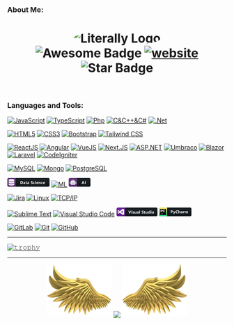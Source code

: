 ### About Me:
<h1 align="center" > <img src="https://avatars.githubusercontent.com/u/87886706?v=4" width="150px" style="border-radius:50%"alt="Literally Logo" />
 <br/>
<img src="https://cdn.rawgit.com/sindresorhus/awesome/d7305f38d29fed78fa85652e3a63e154dd8e8829/media/badge.svg" alt="Awesome Badge"/>
<a href="https://findwrk.app/?utm_source=awesome-github-profile-readme"><img src="https://img.shields.io/static/v1?label=&labelColor=505050&message=findwrk&color=%230076D6&style=flat&logo=google-chrome&logoColor=%230076D6" alt="website"/></a>
<img src="https://img.shields.io/static/v1?label=%F0%9F%8C%9F&message=If%20Useful&style=style=flat&color=BC4E99" alt="Star Badge"/>

</h1> <br>

### Languages and Tools:
[![JavaScript](https://img.shields.io/badge/-JavaScript-black?style=flat&logo=javascript&link=https://github.com/0xalpha0123/)](https://github.com/0xalpha0123/)
[![TypeScript](https://img.shields.io/badge/-TypeScript-black?style=flat&logo=typescript&link=https://github.com/0xalpha0123/)](https://github.com/0xalpha0123/)
[![Php](https://img.shields.io/badge/PHP-777BB4?style=flat&logo=php&link=https://github.com/0xalpha0123/)](https://github.com/0xalpha0123/)
[![C&C++&C#](https://img.shields.io/badge/-C%20&%20C++%20&%20C%20sharp-659ad2?style=flat&logo=c%2B%2B&logoColor=ffffff&link=https://github.com/0xalpha0123/)](https://github.com/0xalpha01230xalpha0123/)
[![.Net](https://img.shields.io/badge/-.Net-6511d2?style=flat&logo=.net&logoColor=ffffff&link=https://github.com/0xalpha0123/)](https://github.com/0xalpha01230xalpha0123/)
<!-- [![Ruby](https://img.shields.io/badge/Ruby-CC342D?style=flat&logo=ruby&link=https://github.com/0xalpha0123/)](https://github.com/0xalpha0123/) -->

<!-- [![Solidity](https://github.com/0xalpha0123/0xalpha0123/blob/main/solidity.png)](https://github.com/0xalpha0123/)
[![Rust](https://img.shields.io/badge/Rust-000000?style=flat&logo=rust&logoColor=white&link=https://github.com/0xalpha0123/)](https://github.com/0xalpha0123/)
[![Go](https://img.shields.io/badge/Go-00ADD8?style=flat&logo=go&logoColor=white&link=https://github.com/0xalpha0123/)](https://github.com/0xalpha0123/)
 -->

[![HTML5](https://img.shields.io/badge/-HTML5-E34F26?style=flat&logo=html5&logoColor=white&link=https://github.com/0xalpha0123/)](https://github.com/0xalpha0123/) 
[![CSS3](https://img.shields.io/badge/-CSS3-1572B6?style=flat&logo=css3&link=https://github.com/0xalpha0123/)](https://github.com/0xalpha0123/) 
[![Bootstrap](https://img.shields.io/badge/-Bootstrap-563D7C?style=flat&logo=bootstrap&link=https://github.com/0xalpha0123/)](https://github.com/0xalpha0123/)
[![Tailwind CSS](https://img.shields.io/badge/-Tailwind%20CSS-318144?style=flat&logo=tailwindcss&link=https://github.com/0xalpha0123/)](https://github.com/0xalpha0123/)

[![ReactJS](https://img.shields.io/badge/-ReactJS-61DAFB?style=flat&logo=react&logoColor=white&link=https://github.com/0xalpha0123/)](https://github.com/0xalpha0123/) 
[![Angular](https://img.shields.io/badge/-Angular-DD0031?style=flat&logo=angular&logoColor=white&link=https://github.com/0xalpha0123/)](https://github.com/0xalpha0123/) 
[![VueJS](https://img.shields.io/badge/VueJS-41B883??style=flat&logo=vue.js&logoColor=white&link=https://github.com/0xalpha0123/)](https://github.com/0xalpha0123/)
[![Next.JS](https://img.shields.io/badge/-NextJS-644482?style=flat&logo=nextdotjs&logoColor=ffffff&link=https://github.com/0xalpha0123/)](https://github.com/0xalpha0123/)
[![ASP.NET](https://img.shields.io/badge/-ASP.NET%20core-2291f1?style=flat&logo=.net&logoColor=ffffff&link=https://github.com/0xalpha0123/)](https://github.com/0xalpha0123/)
[![Umbraco](https://img.shields.io/badge/-Umbraco-ff1042?style=flat&logo=umbraco&logoColor=ffffff&link=https://github.com/0xalpha0123/)](https://github.com/0xalpha0123/)
[![Blazor](https://img.shields.io/badge/-Blazor-841132?style=flat&logo=blazor&logoColor=ffffff&link=https://github.com/0xalpha0123/)](https://github.com/0xalpha0123/)
[![Laravel](https://img.shields.io/badge/-Laravel-1188ee?style=flat&logo=laravel&logoColor=ffffff&link=https://github.com/0xalpha0123/)](https://github.com/0xalpha0123/)
[![CodeIgniter](https://img.shields.io/badge/-CodeIgnitor-aa33ae?style=flat&logo=codeigniter&logoColor=ffffff&link=https://github.com/0xalpha0123/)](https://github.com/0xalpha0123/)

[![MySQL](https://img.shields.io/badge/-MySQL-black?style=flat&logo=mysql&link=https://github.com/0xalpha0123/)](https://github.com/0xalpha0123/)
[![Mongo](https://img.shields.io/badge/-MongoDB-f11077?style=flat&logo=mongodb&logoColor=ffffff&link=https://github.com/0xalpha0123/)](https://github.com/0xalpha0123/)
[![PostgreSQL](https://img.shields.io/badge/-PostgreSQL-ee99bb?style=flat&logo=postgresql&logoColor=ffffff&link=https://github.com/0xalpha0123/)](https://github.com/0xalpha0123/)

[![DataScience](https://github.com/SvenCelin/SvenCelin/blob/master/Badges/datascience.png)](https://github.com/0xalpha0123/)
[![ML](https://img.shields.io/badge/-Machine%20Learning-102230?style=flat)](https://github.com/0xalpha0123/)
[![AI](https://github.com/SvenCelin/SvenCelin/blob/master/Badges/ai.png)](https://github.com/0xalpha0123/)

[![Jira](https://img.shields.io/badge/-Jira-222222?style=flat&logo=jira-software&logoColor=white&logoColor=0052CC)](https://github.com/0xalpha0123/)
[![Linux](https://img.shields.io/badge/-Linux-222222?style=flat&logo=linux&logoColor=FCC624)](https://github.com/0xalpha0123/)
[![TCP/IP](https://img.shields.io/badge/-TCP/IP-222222?style=flat&logo=cisco&logoColor=white)](https://github.com/0xalpha0123/)

[![Sublime Text](http://img.shields.io/badge/-Sublime%20Text-3C4858?style=flat&logo=sublime-text)](https://github.com/0xalpha0123/)
[![Visual Studio Code](https://img.shields.io/badge/-VSCode-444444?style=flat&logo=visual-studio-code&logoColor=007ACC)](https://github.com/0xalpha0123/)
[![Visual Studio](https://github.com/SvenCelin/SvenCelin/blob/master/Badges/visualstudio.png)](https://github.com/0xalpha0123/)
[![PyCharm](https://github.com/SvenCelin/SvenCelin/blob/master/Badges/pycharm.png)](https://github.com/0xalpha0123/)

[![GitLab](https://img.shields.io/badge/-GitLab-FCA121?style=flat&logo=gitlab&link=https://github.com/0xalpha0123/)](https://github.com/0xalpha0123/)
[![Git](https://img.shields.io/badge/-Git-black?style=flat&logo=git&link=https://github.com/0xalpha0123/)](https://github.com/0xalpha0123/) 
[![GitHub](https://img.shields.io/badge/-GitHub-181717?style=flat&logo=github&link=https://github.com/0xalpha0123/)](https://github.com/0xalpha0123/)
<br />

--- 

  [![𝚝𝚛𝚘𝚙𝚑𝚢](https://github-profile-trophy.vercel.app/?username=0xalpha0123&column=8&margin-w=15&margin-h=15&no-bg=true&no-frame=true&theme=juicyfresh)](https://github.com/0xalpha0123)

---

<p align="center">
  <a>
    <img height="120" width="150" src="https://github.com/0xalpha0123/0xalpha0123/blob/main/left.png">
    <img align="center" src="https://github-readme-streak-stats.herokuapp.com/?user=0xalpha0123&theme=dark&hide_border=true"/>
    <img height="120" width="150" src="https://github.com/0xalpha0123/0xalpha0123/blob/main/right.png">
  </a>
</p>

<!---
0xalpha0123/0xalpha0123 is a ✨ special ✨ repository because its `README.md` (this file) appears on your GitHub profile.
You can click the Preview link to take a look at your changes.
--->
